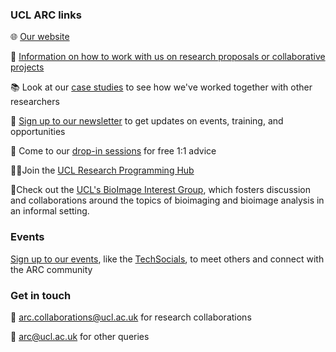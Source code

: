 ### **UCL ARC links**

🌐 [Our website](https://www.ucl.ac.uk/advanced-research-computing)

🤝 [Information on how to work with us on research proposals or collaborative projects](https://www.ucl.ac.uk/advanced-research-computing/collaborations-and-consultancy)

📚 Look at our [case studies](https://www.ucl.ac.uk/advanced-research-computing/arc-showcase) to see how we've worked together with other researchers

📰 [Sign up to our newsletter](https://r1.dotdigital-pages.com/p/6T1L-JUR/ucl-arc-subscribers?pfredir=1) to get updates on events, training, and opportunities

💬 Come to our [drop-in sessions](https://www.ucl.ac.uk/advanced-research-computing/community-events/drop-sessions) for free 1:1 advice

👩‍💻Join the [UCL Research Programming Hub](https://www.ucl.ac.uk/advanced-research-computing/community-events/ucl-research-programming-hub)

🔬Check out the [UCL's BioImage Interest Group](https://www.ucl.ac.uk/science-technology-platforms/imaging/ucl-bioimage-interest-group), which fosters discussion and collaborations around the topics of bioimaging and bioimage analysis in an informal setting. 

### **Events**

[Sign up to our events](https://pretix.eu/ARC/), like the [TechSocials](https://www.ucl.ac.uk/advanced-research-computing/techsocial-series), to meet others and connect with the ARC community

### **Get in touch**

📨 <arc.collaborations@ucl.ac.uk> for research collaborations

📨 <arc@ucl.ac.uk> for other queries
